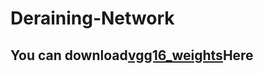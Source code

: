 # Deraining-Network

## You can download[vgg16_weights]("https://www.cs.toronto.edu/~frossard/post/vgg16/")Here
